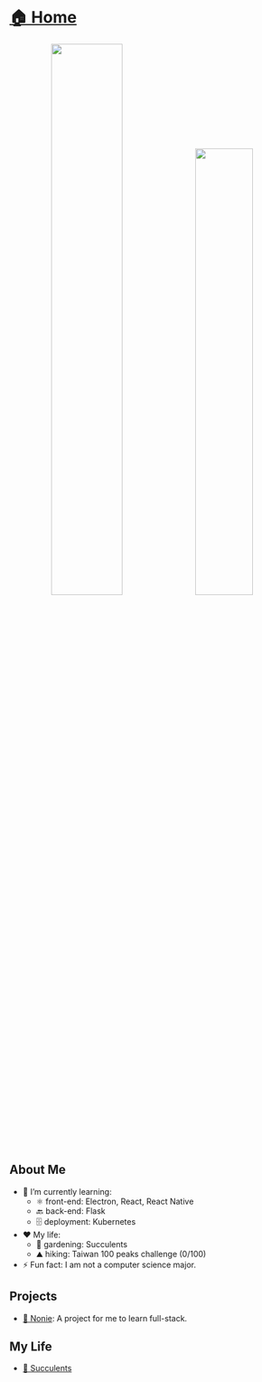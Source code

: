 # [🏠 Home](https://whyen-wang.github.io/)

<p align="center">
  <img width="50%"  src="https://github-readme-stats.vercel.app/api?username=whyen-wang&count_private=true&show_icons=true&include_all_commits=false&hide_border=true&hide_title=true" />
  <img width="45%"  src="https://github-readme-streak-stats.herokuapp.com/?user=whyen-wang&hide_border=true" />
</p>

## About Me
- 🧠 I’m currently learning:
  - ⚛️ front-end: Electron, React, React Native
  - 🔙 back-end: Flask
  - 🗄️ deployment: Kubernetes
- ❤️ My life:
  - 🌱 gardening: Succulents
  - ⛰️ hiking: Taiwan 100 peaks challenge (0/100)
- ⚡ Fun fact: I am not a computer science major.

## Projects
- [📖 Nonie](https://whyen-wang.github.io/Nonie/): A project for me to learn full-stack.
## My Life
- [🌵 Succulents](https://whyen-wang.github.io/life-my-succulents/)
